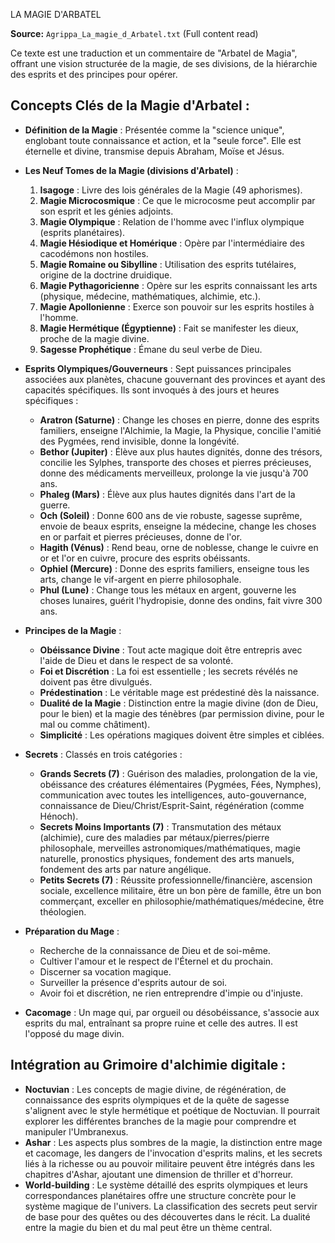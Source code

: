 LA MAGIE D'ARBATEL

**Source:** `Agrippa_La_magie_d_Arbatel.txt` (Full content read)

Ce texte est une traduction et un commentaire de "Arbatel de Magia", offrant une vision structurée de la magie, de ses divisions, de la hiérarchie des esprits et des principes pour opérer.

## Concepts Clés de la Magie d'Arbatel :

*   **Définition de la Magie** : Présentée comme la "science unique", englobant toute connaissance et action, et la "seule force". Elle est éternelle et divine, transmise depuis Abraham, Moïse et Jésus.

*   **Les Neuf Tomes de la Magie (divisions d'Arbatel)** :
    1.  **Isagoge** : Livre des lois générales de la Magie (49 aphorismes).
    2.  **Magie Microcosmique** : Ce que le microcosme peut accomplir par son esprit et les génies adjoints.
    3.  **Magie Olympique** : Relation de l'homme avec l'influx olympique (esprits planétaires).
    4.  **Magie Hésiodique et Homérique** : Opère par l'intermédiaire des cacodémons non hostiles.
    5.  **Magie Romaine ou Sibylline** : Utilisation des esprits tutélaires, origine de la doctrine druidique.
    6.  **Magie Pythagoricienne** : Opère sur les esprits connaissant les arts (physique, médecine, mathématiques, alchimie, etc.).
    7.  **Magie Apollonienne** : Exerce son pouvoir sur les esprits hostiles à l'homme.
    8.  **Magie Hermétique (Égyptienne)** : Fait se manifester les dieux, proche de la magie divine.
    9.  **Sagesse Prophétique** : Émane du seul verbe de Dieu.

*   **Esprits Olympiques/Gouverneurs** : Sept puissances principales associées aux planètes, chacune gouvernant des provinces et ayant des capacités spécifiques. Ils sont invoqués à des jours et heures spécifiques :
    *   **Aratron (Saturne)** : Change les choses en pierre, donne des esprits familiers, enseigne l'Alchimie, la Magie, la Physique, concilie l'amitié des Pygmées, rend invisible, donne la longévité.
    *   **Bethor (Jupiter)** : Élève aux plus hautes dignités, donne des trésors, concilie les Sylphes, transporte des choses et pierres précieuses, donne des médicaments merveilleux, prolonge la vie jusqu'à 700 ans.
    *   **Phaleg (Mars)** : Élève aux plus hautes dignités dans l'art de la guerre.
    *   **Och (Soleil)** : Donne 600 ans de vie robuste, sagesse suprême, envoie de beaux esprits, enseigne la médecine, change les choses en or parfait et pierres précieuses, donne de l'or.
    *   **Hagith (Vénus)** : Rend beau, orne de noblesse, change le cuivre en or et l'or en cuivre, procure des esprits obéissants.
    *   **Ophiel (Mercure)** : Donne des esprits familiers, enseigne tous les arts, change le vif-argent en pierre philosophale.
    *   **Phul (Lune)** : Change tous les métaux en argent, gouverne les choses lunaires, guérit l'hydropisie, donne des ondins, fait vivre 300 ans.

*   **Principes de la Magie** :
    *   **Obéissance Divine** : Tout acte magique doit être entrepris avec l'aide de Dieu et dans le respect de sa volonté.
    *   **Foi et Discrétion** : La foi est essentielle ; les secrets révélés ne doivent pas être divulgués.
    *   **Prédestination** : Le véritable mage est prédestiné dès la naissance.
    *   **Dualité de la Magie** : Distinction entre la magie divine (don de Dieu, pour le bien) et la magie des ténèbres (par permission divine, pour le mal ou comme châtiment).
    *   **Simplicité** : Les opérations magiques doivent être simples et ciblées.

*   **Secrets** : Classés en trois catégories :
    *   **Grands Secrets (7)** : Guérison des maladies, prolongation de la vie, obéissance des créatures élémentaires (Pygmées, Fées, Nymphes), communication avec toutes les intelligences, auto-gouvernance, connaissance de Dieu/Christ/Esprit-Saint, régénération (comme Hénoch).
    *   **Secrets Moins Importants (7)** : Transmutation des métaux (alchimie), cure des maladies par métaux/pierres/pierre philosophale, merveilles astronomiques/mathématiques, magie naturelle, pronostics physiques, fondement des arts manuels, fondement des arts par nature angélique.
    *   **Petits Secrets (7)** : Réussite professionnelle/financière, ascension sociale, excellence militaire, être un bon père de famille, être un bon commerçant, exceller en philosophie/mathématiques/médecine, être théologien.

*   **Préparation du Mage** :
    *   Recherche de la connaissance de Dieu et de soi-même.
    *   Cultiver l'amour et le respect de l'Éternel et du prochain.
    *   Discerner sa vocation magique.
    *   Surveiller la présence d'esprits autour de soi.
    *   Avoir foi et discrétion, ne rien entreprendre d'impie ou d'injuste.

*   **Cacomage** : Un mage qui, par orgueil ou désobéissance, s'associe aux esprits du mal, entraînant sa propre ruine et celle des autres. Il est l'opposé du mage divin.

## Intégration au Grimoire d'alchimie digitale :

*   **Noctuvian** : Les concepts de magie divine, de régénération, de connaissance des esprits olympiques et de la quête de sagesse s'alignent avec le style hermétique et poétique de Noctuvian. Il pourrait explorer les différentes branches de la magie pour comprendre et manipuler l'Umbranexus.
*   **Ashar** : Les aspects plus sombres de la magie, la distinction entre mage et cacomage, les dangers de l'invocation d'esprits malins, et les secrets liés à la richesse ou au pouvoir militaire peuvent être intégrés dans les chapitres d'Ashar, ajoutant une dimension de thriller et d'horreur.
*   **World-building** : Le système détaillé des esprits olympiques et leurs correspondances planétaires offre une structure concrète pour le système magique de l'univers. La classification des secrets peut servir de base pour des quêtes ou des découvertes dans le récit. La dualité entre la magie du bien et du mal peut être un thème central.